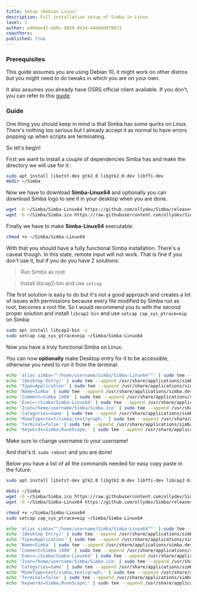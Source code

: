 ```yaml
---
title: Setup (Debian Linux)
description: Full installation setup of Simba in Linux
level: 1
author: e40dee47-eb0c-4859-8434-44dd4d979673
coauthors: 
published: true
---
```


### Prerequisites

This guide assumes you are using Debian 10, it might work on other distros but you might need to do tweaks in which you are on your own.

It also assumes you already have OSRS official client available. If you don't, you can refer to this [guide](https://waspscripts.com/blog/OSRS%20Setup%20(Debian)).

### Guide

One thing you should keep in mind is that Simba has some quirks on Linux. There's nothing too serious but I already accept it as normal to have errors popping up when scripts are terminating.

So let's begin!

First we want to install a couple of dependencies Simba has and make the directory we will use for it :

```bash
sudo apt install libxtst-dev gtk2.0 libgtk2.0-dev libffi-dev
mkdir ~/Simba
```
Now we have to download **Simba-Linux64** and optionally you can download Simba logo to see it in your desktop when you are done.
```bash
wget -O ~/Simba/Simba-Linux64 https://github.com/ollydev/Simba/releases/latest/download/Simba-Linux64
wget -O ~/Simba/Simba.ico https://raw.githubusercontent.com/ollydev/Simba/simba1400/Source/Simba/Simba.ico
````

Finally we have to make **Simba-Linux64** executable:

```bash
chmod +x ~/Simba/Simba-Linux64
```

With that you should have a fully functional Simba installation. There's a caveat though. In this state, remote input will not work. That is fine if you don't use it, but if you do you have 2 solutions:

> Run Simba as root

> Install libcap2-bin and use `setcap`

The first solution is easy to do but it's not a good approach and creates a lot of issues with permissions because every file modified by Simba run as root, becomes a root file.
So I would recommend you to with the second proper solution and install `libcap2-bin` and use `setcap cap_sys_ptrace=eip` on Simba:

```bash
sudo apt install libcap2-bin -y
sudo setcap cap_sys_ptrace=eip ~/Simba/Simba-Linux64
```

Now you have a truly functional Simba on Linux.

You can now **optionally** make Desktop entry for it to be accessible, otherwise you need to run it from the terminal:

```bash
echo 'alias simba=""/home/username/Simba/Simba-Linux64""' | sudo tee --append /etc/bash.bashrc
echo '[Desktop Entry]' | sudo tee --append /usr/share/applications/simba.desktop
echo 'Type=Application' | sudo tee --append /usr/share/applications/simba.desktop
echo 'Name=Simba' | sudo tee --append /usr/share/applications/simba.desktop
echo 'Comment=Simba 1400' | sudo tee --append /usr/share/applications/simba.desktop
echo 'Exec=~/Simba/Simba-Linux64' | sudo tee --append /usr/share/applications/simba.desktop
echo 'Icon=/home/username/Simba/Simba.ico' | sudo tee --append /usr/share/applications/simba.desktop
echo 'Categories=Game' | sudo tee --append /usr/share/applications/simba.desktop
echo 'MimeType=text/simba;text/graph;' | sudo tee --append /usr/share/applications/simba.desktop
echo 'Terminal=false' | sudo tee --append /usr/share/applications/simba.desktop
echo 'Keywords=Simba;RuneScape;' | sudo tee --append /usr/share/applications/simba.desktop
```

Make sure to change username to your username!

And that's it. `sudo reboot` and you are done!

Below you have a list of all the commands needed for easy copy paste in the future:

```bash
sudo apt install libxtst-dev gtk2.0 libgtk2.0-dev libffi-dev libcap2-bin -y

mkdir ~/Simba
wget -O ~/Simba/Simba.ico https://raw.githubusercontent.com/ollydev/Simba/simba1400/Source/Simba/Simba.ico
wget -O ~/Simba/Simba-Linux64 https://github.com/ollydev/Simba/releases/download/autobuild-simba1400/Simba-Linux64

chmod +x ~/Simba/Simba-Linux64
sudo setcap cap_sys_ptrace=eip ~/Simba/Simba-Linux64

echo 'alias simba=""/home/username/Simba/Simba-Linux64""' | sudo tee --append /etc/bash.bashrc
echo '[Desktop Entry]' | sudo tee --append /usr/share/applications/simba.desktop
echo 'Type=Application' | sudo tee --append /usr/share/applications/simba.desktop
echo 'Name=Simba' | sudo tee --append /usr/share/applications/simba.desktop
echo 'Comment=Simba 1400' | sudo tee --append /usr/share/applications/simba.desktop
echo 'Exec=~/Simba/Simba-Linux64' | sudo tee --append /usr/share/applications/simba.desktop
echo 'Icon=/home/username/Simba/Simba.ico' | sudo tee --append /usr/share/applications/simba.desktop
echo 'Categories=Game' | sudo tee --append /usr/share/applications/simba.desktop
echo 'MimeType=text/simba;text/graph;' | sudo tee --append /usr/share/applications/simba.desktop
echo 'Terminal=false' | sudo tee --append /usr/share/applications/simba.desktop
echo 'Keywords=Simba;RuneScape;' | sudo tee --append /usr/share/applications/simba.desktop
```